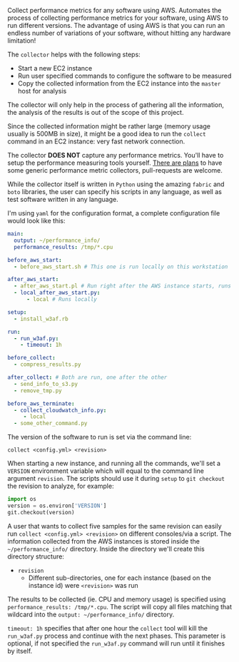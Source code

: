 Collect performance metrics for any software using AWS. Automates the process of collecting performance metrics for your software, using AWS to run different versions. The advantage of using AWS is that you can run an endless number of variations of your software, without hitting any hardware limitation!

The `collector` helps with the following steps:
 * Start a new EC2 instance
 * Run user specified commands to configure the software to be measured
 * Copy the collected information from the EC2 instance into the `master` host for analysis
 
The collector will only help in the process of gathering all the information, the analysis of the results is out of the scope of this project.

Since the collected information might be rather large (memory usage usually is 500MB in size), it might be a good idea to run the `collect` command in an EC2 instance: very fast network connection.

The collector **DOES NOT** capture any performance metrics. You'll have to setup the performance measuring tools yourself. [There are plans](https://github.com/andresriancho/collector/issues/1) to have some generic performance metric collectors, pull-requests are welcome.

While the collector itself is written in `Python` using the amazing `fabric` and `boto` libraries, the user can specify his scripts in any language, as well as test software written in any language.

I'm using `yaml` for the configuration format, a complete configuration file would look like this:

```yaml
main:
  output: ~/performance_info/
  performance_results: /tmp/*.cpu

before_aws_start:
  - before_aws_start.sh # This one is run locally on this workstation

after_aws_start:
  - after_aws_start.pl # Run right after the AWS instance starts, runs remotely
  - local_after_aws_start.py:
      - local # Runs locally

setup:
  - install_w3af.rb

run:
  - run_w3af.py:
    - timeout: 1h

before_collect:
  - compress_results.py

after_collect: # Both are run, one after the other
  - send_info_to_s3.py
  - remove_tmp.py

before_aws_terminate:
  - collect_cloudwatch_info.py:
     - local
  - some_other_command.py
```

The version of the software to run is set via the command line:
```console
collect <config.yml> <revision>
```

When starting a new instance, and running all the commands, we'll set a `VERSION` environment variable which will equal to the command line argument `revision`. The scripts should use it during `setup` to `git checkout` the revision to analyze, for example:

```python
import os
version = os.environ['VERSION']
git.checkout(version)
```

A user that wants to collect five samples for the same revision can easily run `collect <config.yml> <revision>` on different consoles/via a script.  The information collected from the AWS instances is stored inside the `~/performance_info/` directory. Inside the directory we'll create this directory structure:
 * `revision`
   * Different sub-directories, one for each instance (based on the instance id) were `<revision>` was run

The results to be collected (ie. CPU and memory usage) is specified using `performance_results: /tmp/*.cpu`. The script will copy all files matching that wildcard into the `output: ~/performance_info/` directory.

`timeout: 1h` specifies that after one hour the `collect` tool will kill the `run_w3af.py` process and continue with the next phases. This parameter is optional, if not specified the `run_w3af.py` command will run until it finishes by itself.
